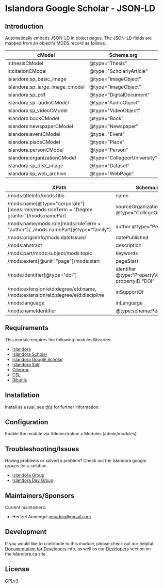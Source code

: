 # Islandora Google Scholar - JSON-LD

## Introduction

Automatically embeds JSON-LD in object pages. The JSON-LD fields are mapped from an object's MODS record as follows.

cModel|	Schema.org|
|--------- |-------------| 
|ir:thesisCModel	| @type="Thesis"|
ir:citationCModel |	@type="ScholarlyArticle"
islandora:sp_basic_image |	@type="ImageObject"
islandora:sp_large_image_cmodel | @type="ImageObject"
islandora:sp_pdf |	@type="DigitalDocument"
islandora:sp-audioCModel |	@type="AudioObject"
islandora:sp_videoCModel |	@type="VideoObject"
islandora:bookCModel |	@type="Book"
islandora:newspaperCModel |	@type="Newspaper"
islandora:eventCModel |	@type="Event"
islandora:placeCModel |	@type="Place"
islandora:personCModel |	@type="Person"
islandora:organizationCModel |	@type="CollegeorUniversity"
islandora:sp_disk_image |	@type="Dataset"
islandora:sp_web_archive | @type="WebPage"

XPath|Schema.org|
|--------- |-------------| 
/mods:titleInfo/mods:title|	name
/mods:name[@type="corporate"][mods:role/mods:roleTerm = "Degree grantor"]/mods:namePart	| sourceOrganization @type="CollegeOrUniversity"
/mods:name/mods:role[mods:roleTerm = "author"]/../mods:namePart[@type="family"]	|	author @type="Person"
/mods:originInfo/mods:dateIssued	| datePublished
/mods:abstract	| description
/mods:part/mods:subject/mods:topic	|	keywords
/mods:extent[@unit="page"]/mods:start	| pageStart
/mods:identifier[@type="doi"]	|	identifier @type:"PropertyValue" propertyID:"DOI"
/mods:extension/etd:degree/etd:name, /mods:extension/etd:degree/etd:discipline	| inSupportOf
/mods:language	| inLanguage
/mods:nameIdentifier	|	@type:schema:Person @id

## Requirements

This module requires the following modules/libraries:

* [Islandora](https://github.com/islandora/islandora)
* [Islandora Scholar](https://github.com/islandora/islandora_scholar)
* [Islandora Google Scholar](https://github.com/Born-Digital-US/islandora_scholar/tree/7.x/modules/islandora_google_scholar)
* [Islandora Solr](https://github.com/Islandora/islandora_solr_search)
* [Citeproc](https://github.com/Islandora/islandora_scholar/tree/7.x/modules/citeproc)
* [CSL](https://github.com/Islandora/islandora_scholar/tree/7.x/modules/csl)
* [Bibutils](https://github.com/Islandora/islandora_scholar/tree/7.x/modules/bibutils)

## Installation

Install as usual, see [this](https://drupal.org/documentation/install/modules-themes/modules-7) for further information.

## Configuration

Enable the module via Administration » Modules (admin/modules)

## Troubleshooting/Issues

Having problems or solved a problem? Check out the Islandora google groups for a solution.

* [Islandora Group](https://groups.google.com/forum/?hl=en&fromgroups#!forum/islandora)
* [Islandora Dev Group](https://groups.google.com/forum/?hl=en&fromgroups#!forum/islandora-dev)

## Maintainers/Sponsors

Current maintainers:

* Hertzel Armengol <emudojo@gmail.com>

## Development

If you would like to contribute to this module, please check out our helpful [Documentation for Developers](https://github.com/Islandora/islandora/wiki#wiki-documentation-for-developers) info, as well as our [Developers](http://islandora.ca/developers) section on the Islandora.ca site.

## License

[GPLv3](http://www.gnu.org/licenses/gpl-3.0.txt)
